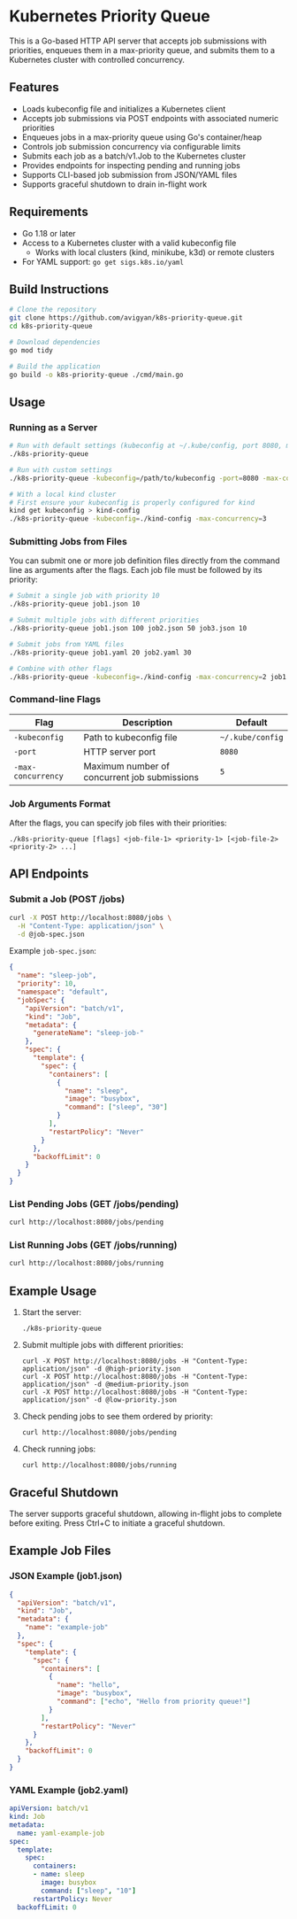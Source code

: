 # Kubernetes Priority Queue

This is a Go-based HTTP API server that accepts job submissions with priorities, enqueues them in a max-priority queue, and submits them to a Kubernetes cluster with controlled concurrency.

## Features

- Loads kubeconfig file and initializes a Kubernetes client
- Accepts job submissions via POST endpoints with associated numeric priorities
- Enqueues jobs in a max-priority queue using Go's container/heap
- Controls job submission concurrency via configurable limits
- Submits each job as a batch/v1.Job to the Kubernetes cluster
- Provides endpoints for inspecting pending and running jobs
- Supports CLI-based job submission from JSON/YAML files
- Supports graceful shutdown to drain in-flight work

## Requirements

- Go 1.18 or later
- Access to a Kubernetes cluster with a valid kubeconfig file
  - Works with local clusters (kind, minikube, k3d) or remote clusters
- For YAML support: `go get sigs.k8s.io/yaml`

## Build Instructions

```bash
# Clone the repository
git clone https://github.com/avigyan/k8s-priority-queue.git
cd k8s-priority-queue

# Download dependencies
go mod tidy

# Build the application
go build -o k8s-priority-queue ./cmd/main.go
```

## Usage

### Running as a Server

```bash
# Run with default settings (kubeconfig at ~/.kube/config, port 8080, max concurrency 5)
./k8s-priority-queue

# Run with custom settings
./k8s-priority-queue -kubeconfig=/path/to/kubeconfig -port=8080 -max-concurrency=10

# With a local kind cluster
# First ensure your kubeconfig is properly configured for kind
kind get kubeconfig > kind-config
./k8s-priority-queue -kubeconfig=./kind-config -max-concurrency=3
```

### Submitting Jobs from Files

You can submit one or more job definition files directly from the command line as arguments after the flags. Each job file must be followed by its priority:

```bash
# Submit a single job with priority 10
./k8s-priority-queue job1.json 10

# Submit multiple jobs with different priorities
./k8s-priority-queue job1.json 100 job2.json 50 job3.json 10

# Submit jobs from YAML files
./k8s-priority-queue job1.yaml 20 job2.yaml 30

# Combine with other flags
./k8s-priority-queue -kubeconfig=./kind-config -max-concurrency=2 job1.json 50
```

### Command-line Flags

| Flag | Description | Default |
|------|-------------|--------|
| `-kubeconfig` | Path to kubeconfig file | `~/.kube/config` |
| `-port` | HTTP server port | `8080` |
| `-max-concurrency` | Maximum number of concurrent job submissions | `5` |

### Job Arguments Format

After the flags, you can specify job files with their priorities:

```
./k8s-priority-queue [flags] <job-file-1> <priority-1> [<job-file-2> <priority-2> ...]
```

## API Endpoints

### Submit a Job (POST /jobs)

```bash
curl -X POST http://localhost:8080/jobs \
  -H "Content-Type: application/json" \
  -d @job-spec.json
```

Example `job-spec.json`:

```json
{
  "name": "sleep-job",
  "priority": 10,
  "namespace": "default",
  "jobSpec": {
    "apiVersion": "batch/v1",
    "kind": "Job",
    "metadata": {
      "generateName": "sleep-job-"
    },
    "spec": {
      "template": {
        "spec": {
          "containers": [
            {
              "name": "sleep",
              "image": "busybox",
              "command": ["sleep", "30"]
            }
          ],
          "restartPolicy": "Never"
        }
      },
      "backoffLimit": 0
    }
  }
}
```

### List Pending Jobs (GET /jobs/pending)

```bash
curl http://localhost:8080/jobs/pending
```

### List Running Jobs (GET /jobs/running)

```bash
curl http://localhost:8080/jobs/running
```

## Example Usage

1. Start the server:
   ```
   ./k8s-priority-queue
   ```

2. Submit multiple jobs with different priorities:
   ```
   curl -X POST http://localhost:8080/jobs -H "Content-Type: application/json" -d @high-priority.json
   curl -X POST http://localhost:8080/jobs -H "Content-Type: application/json" -d @medium-priority.json
   curl -X POST http://localhost:8080/jobs -H "Content-Type: application/json" -d @low-priority.json
   ```

3. Check pending jobs to see them ordered by priority:
   ```
   curl http://localhost:8080/jobs/pending
   ```

4. Check running jobs:
   ```
   curl http://localhost:8080/jobs/running
   ```

## Graceful Shutdown

The server supports graceful shutdown, allowing in-flight jobs to complete before exiting. Press Ctrl+C to initiate a graceful shutdown.

## Example Job Files

### JSON Example (job1.json)

```json
{
  "apiVersion": "batch/v1",
  "kind": "Job",
  "metadata": {
    "name": "example-job"
  },
  "spec": {
    "template": {
      "spec": {
        "containers": [
          {
            "name": "hello",
            "image": "busybox",
            "command": ["echo", "Hello from priority queue!"]
          }
        ],
        "restartPolicy": "Never"
      }
    },
    "backoffLimit": 0
  }
}
```

### YAML Example (job2.yaml)

```yaml
apiVersion: batch/v1
kind: Job
metadata:
  name: yaml-example-job
spec:
  template:
    spec:
      containers:
      - name: sleep
        image: busybox
        command: ["sleep", "10"]
      restartPolicy: Never
  backoffLimit: 0
```
